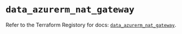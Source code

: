 # `data_azurerm_nat_gateway`

Refer to the Terraform Registory for docs: [`data_azurerm_nat_gateway`](https://registry.terraform.io/providers/hashicorp/azurerm/3.56.0/docs/data-sources/nat_gateway).
